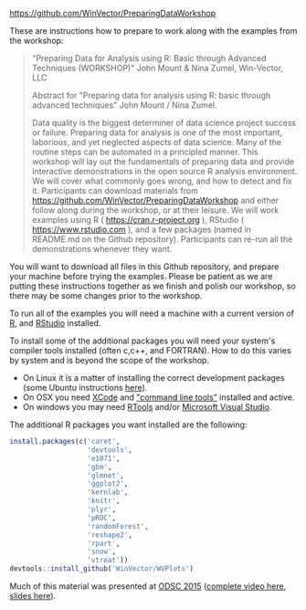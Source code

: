 <!-- README.md is generated from README.Rmd. Please edit that file -->
<https://github.com/WinVector/PreparingDataWorkshop>

These are instructions how to prepare to work along with the examples from the workshop:

> "Preparing Data for Analysis using R: Basic through Advanced Techniques (WORKSHOP)" John Mount & Nina Zumel, Win-Vector, LLC
>
> Abstract for "Preparing data for analysis using R: basic through advanced techniques" John Mount / Nina Zumel.
>
> Data quality is the biggest determiner of data science project success or failure. Preparing data for analysis is one of the most important, laborious, and yet neglected aspects of data science. Many of the routine steps can be automated in a principled manner. This workshop will lay out the fundamentals of preparing data and provide interactive demonstrations in the open source R analysis environment. We will cover what commonly goes wrong, and how to detect and fix it. Participants can download materials from <https://github.com/WinVector/PreparingDataWorkshop> and either follow along during the workshop, or at their leisure. We will work examples using R ( <https://cran.r-project.org> ), RStudio ( <https://www.rstudio.com> ), and a few packages (named in README.md on the Github repository). Participants can re-run all the demonstrations whenever they want.

You will want to download all files in this Github repository, and prepare your machine before trying the examples. Please be patient as we are putting these instructions together as we finish and polish our workshop, so there may be some changes prior to the workshop.

To run all of the examples you will need a machine with a current version of [R](https://cran.r-project.org), and [RStudio](https://www.rstudio.com) installed.

To install some of the additional packages you will need your system's compiler tools installed (often c,c++, and FORTRAN). How to do this varies by system and is beyond the scope of the workshop.

-   On Linux it is a matter of installing the correct development packages (some Ubuntu instructions [here](https://github.com/JohnMount/ec2R/blob/master/ec2steps.bash)).
-   On OSX you need [XCode](https://developer.apple.com/xcode/) and ["command line tools"](http://www.cnet.com/how-to/install-command-line-developer-tools-in-os-x/) installed and active.
-   On windows you may need [RTools](https://cran.r-project.org/bin/windows/Rtools/) and/or [Microsoft Visual Studio](https://msdn.microsoft.com/en-us/vstudio/cc136611.aspx).

The additional R packages you want installed are the following:

``` r
install.packages(c('caret',
                   'devtools',
                   'e1071',
                   'gbm',
                   'glmnet',
                   'ggplot2',
                   'kernlab',
                   'knitr',
                   'plyr',
                   'pROC',
                   'randomForest',
                   'reshape2',
                   'rpart',
                   'snow',
                   'vtreat'))
devtools::install_github('WinVector/WVPlots')
```

Much of this material was presented at [ODSC 2015](http://opendatascicon.com/detailed-schedule/#day1) ([complete video here](https://www.youtube.com/watch?v=Dd6idYl8mu8), [slides here](https://github.com/WinVector/PreparingDataWorkshop/ODSC_2015_Slides)).
